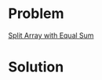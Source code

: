 
# Problem





[Split Array with Equal Sum](https://leetcode.com/problems/split-array-with-equal-sum)

# Solution




